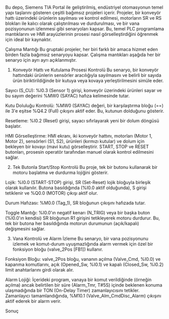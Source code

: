 Bu depo, Siemens TIA Portal ile geliştirilmiş, endüstriyel otomasyonun temel yapı taşlarını gösteren çeşitli bağımsız projeleri içerir. Projeler, bir konveyör hattı üzerindeki ürünlerin sayılması ve kontrol edilmesi, motorların SR ve RS blokları ile kalıcı olarak çalıştırılması ve durdurulması, ve bir vana pozisyonunun izlenmesi gibi senaryoları kapsar. Bu, temel PLC programlama mantıklarını ve HMI arayüzlerinin prosesi nasıl görselleştirdiğini öğrenmek için ideal bir kaynaktır.

Çalışma Mantığı
Bu gruptaki projeler, her biri farklı bir amaca hizmet eden birden fazla bağımsız senaryoyu kapsar. Çalışma mantıkları aşağıda her bir senaryo için ayrı ayrı açıklanmıştır.

1. Konveyör Hattı ve Kutulama Prosesi Kontrolü
Bu senaryo, bir konveyör hattındaki ürünlerin sensörler aracılığıyla sayılmasını ve belirli bir sayıda ürün biriktirildiğinde bir kutuya veya kovaya yerleştirilmesini simüle eder.

Sayıcı (S_CU): %I0.3 (Sensor 1) girişi, konveyör üzerindeki ürünleri sayar ve bu sayım değerini %MW0 (SAYAC) hafıza kelimesinde tutar.

Kutu Doluluğu Kontrolü: %MW0 (SAYAC) değeri, bir karşılaştırma bloğu (==) ile 3'e eşitse %Q4.2 (Full) çıkışını aktif eder. Bu, kutunun dolduğunu gösterir.

Resetleme: %I0.2 (Reset) girişi, sayacı sıfırlayarak yeni bir dolum döngüsü başlatır.

HMI Görselleştirme: HMI ekranı, iki konveyör hattını, motorları (Motor 1, Motor 2), sensörleri (S1, S2), ürünleri (kırmızı kutular) ve dolum için bekleyen bir kovayı (mavi kutu) görselleştirir. START, STOP ve RESET butonları, prosesin operatör tarafından manuel olarak kontrol edilmesini sağlar.

2. Tek Butonla Start/Stop Kontrolü
Bu proje, tek bir butonu kullanarak bir motoru başlatma ve durdurma lojiğini gösterir.

Lojik: %I0.0 (START-STOP) girişi, SR (Set-Reset) lojik bloğuyla birleşik olarak kullanılır. Butona basıldığında (%I0.0 aktif olduğunda), S girişi tetiklenir ve %Q0.0 (MOTOR) çıkışı aktif olur.

Durum Hafızası: %M0.0 (Tag_1), SR bloğunun çıkışını hafızada tutar.

Toggle Mantığı: %I0.0'ın negatif kenarı (N_TRIG) veya bir başka buton (%I0.0'ın kendisi) SR bloğunun R1 girişini tetikleyerek motoru durdurur. Bu, tek bir butona her basıldığında motorun durumunun (açık/kapalı) değişmesini sağlar.

3. Vana Kontrolü ve Alarm İzleme
Bu senaryo, bir vana pozisyonunu izlemek ve komut-durum uyuşmazlığında alarm vermek için özel bir fonksiyon bloğu (valve_2Pos [FB1]) kullanır.

Fonksiyon Bloğu: valve_2Pos bloğu, vananın açılma (Valve_Cmd, %I0.0) ve kapanma komutlarını, açık (Opened_Sw, %I0.1) ve kapalı (Closed_Sw, %I0.2) limit anahtarlarını girdi olarak alır.

Alarm Lojiği: İçerideki program, vanaya bir komut verildiğinde (örneğin açılma) ancak belirtilen bir süre (Alarm_Tmr, T#5S) içinde beklenen konuma ulaşmadığında bir TON (On-Delay Timer) zamanlayıcısını tetikler. Zamanlayıcı tamamlandığında, %M10.1 (Valve_Alm_CmdDisc_Alarm) çıkışını aktif ederek bir alarm verir.

Sonuç
